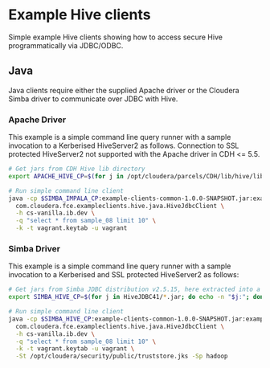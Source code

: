 # Example Hive clients

Simple example Hive clients showing how to access secure Hive programmatically via JDBC/ODBC.

## Java

Java clients require either the supplied Apache driver or the Cloudera Simba driver to communicate 
over JDBC with Hive.

### Apache Driver

This example is a simple command line query runner with a sample invocation to a Kerberised 
HiveServer2 as follows. Connection to SSL protected HiveServer2 not supported with the Apache driver
in CDH <= 5.5.

```bash
# Get jars from CDH Hive lib directory
export APACHE_HIVE_CP=$(for j in /opt/cloudera/parcels/CDH/lib/hive/lib/*.jar; do echo -n "$j:"; done | sed 's/:$//')

# Run simple command line client
java -cp $SIMBA_IMPALA_CP:example-clients-common-1.0.0-SNAPSHOT.jar:example-clients-hive-1.0.0-SNAPSHOT.jar \
  com.cloudera.fce.exampleclients.hive.java.HiveJdbcClient \
  -h cs-vanilla.ib.dev \
  -q "select * from sample_08 limit 10" \
  -k -t vagrant.keytab -u vagrant
```

### Simba Driver

This example is a simple command line query runner with a sample invocation to a Kerberised 
and SSL protected HiveServer2 as follows:

```bash
# Get jars from Simba JDBC distribution v2.5.15, here extracted into a HiveJDBC41 directory
export SIMBA_HIVE_CP=$(for j in HiveJDBC41/*.jar; do echo -n "$j:"; done | sed 's/:$//')

# Run simple command line client
java -cp $SIMBA_HIVE_CP:example-clients-common-1.0.0-SNAPSHOT.jar:example-clients-hive-1.0.0-SNAPSHOT.jar \
  com.cloudera.fce.exampleclients.hive.java.HiveJdbcClient \
  -h cs-vanilla.ib.dev \
  -q "select * from sample_08 limit 10" \
  -k -t vagrant.keytab -u vagrant \
  -St /opt/cloudera/security/public/truststore.jks -Sp hadoop
```

